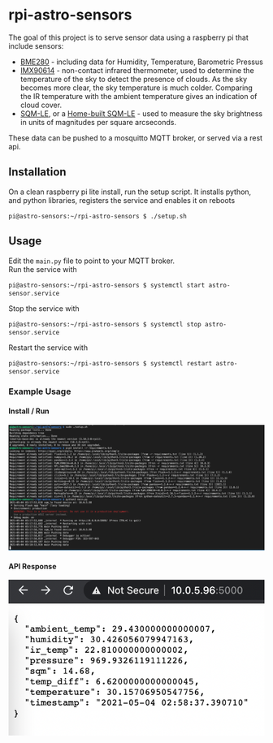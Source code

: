 # rpi-astro-sensors

The goal of this project is to serve sensor data using a raspberry pi that include sensors:
- [BME280](https://www.adafruit.com/product/2652) - including data for Humidity, Temperature, Barometric Pressus
- [IMX90614](https://www.sparkfun.com/products/9570) - non-contact infrared thermometer, used to determine the temperature of the sky to detect the presence of clouds.  As the sky becomes more clear, the sky temperature is much colder.  Comparing the IR temperature with the ambient temperature gives an indication of cloud cover.
- [SQM-LE](http://unihedron.com/projects/sqm-le/), or a [Home-built SQM-LE](https://github.com/gshau/SQM_TSL2591) - used to measure the sky brightness in units of magnitudes per square arcseconds.

These data can be pushed to a mosquitto MQTT broker, or served via a rest api.

## Installation

On a clean raspberry pi lite install, run the setup script.  It installs python, and python libraries, registers the service and enables it on reboots
```
pi@astro-sensors:~/rpi-astro-sensors $ ./setup.sh
```

## Usage

Edit the `main.py` file to point to your MQTT broker.  
Run the service with 
```
pi@astro-sensors:~/rpi-astro-sensors $ systemctl start astro-sensor.service
```
Stop the service with 
```
pi@astro-sensors:~/rpi-astro-sensors $ systemctl stop astro-sensor.service
```
Restart the service with 
```
pi@astro-sensors:~/rpi-astro-sensors $ systemctl restart astro-sensor.service
```

### Example Usage
#### Install / Run
![](screenshots/install_run.png)

#### API Response
![](screenshots/api_response.png)